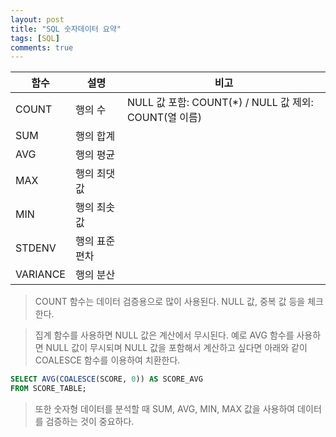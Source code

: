 ```yaml
---
layout: post
title: "SQL 숫자데이터 요약"
tags: [SQL]
comments: true
---
```


| 함수     | 설명          | 비고                                                                          |
|----------|---------------|----------------------------------------------------------------------------------------|
| COUNT    | 행의 수       | NULL 값 포함: COUNT(*) / NULL 값 제외: COUNT(열 이름)|
| SUM      | 행의 합계     |                                                                                        |
| AVG      | 행의 평균     |                                                                                        |
| MAX      | 행의 최댓값   |                                                                                        |
| MIN      | 행의 최솟값   |                                                                                        |
| STDENV   | 행의 표준편차 |                                                                                        |
| VARIANCE | 행의 분산     |

> COUNT 함수는 데이터 검증용으로 많이 사용된다. NULL 값, 중복 값 등을 체크한다.

> 집계 함수를 사용하면 NULL 값은 계산에서 무시된다. 예로 AVG 함수를 사용하면 NULL 값이 무시되며 NULL 값을 포함해서 계산하고 싶다면 아래와 같이 COALESCE 함수를 이용하여 치환한다.

```sql
SELECT AVG(COALESCE(SCORE, 0)) AS SCORE_AVG
FROM SCORE_TABLE;
```

> 또한 숫자형 데이터를 분석할 때 SUM, AVG, MIN, MAX 값을 사용하여 데이터를 검증하는 것이 중요하다.